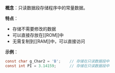**概念**：只读数据段存储程序中的常量数据。 

**特点**：

- 存储不需要修改的数据
- 可以直接存放在[[ROM]]中
- 无需复制到[[RAM]]中，可以直接访问

**示例**：

```c
const char g_Char2 = 'B';    // 存储在只读数据段中
const int PI = 3.14159;      // 存储在只读数据段中
```